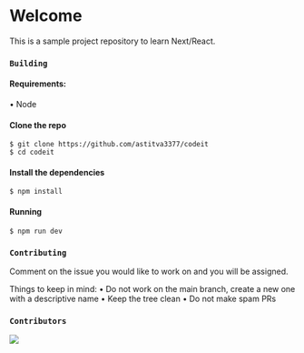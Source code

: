 # Welcome
This is a sample project repository to learn Next/React.

### `Building`
#### Requirements:
• Node
#### Clone the repo
```
$ git clone https://github.com/astitva3377/codeit
$ cd codeit
```

#### Install the dependencies
```
$ npm install
```

#### Running
```
$ npm run dev
```

### `Contributing`
Comment on the issue you would like to work on and you will be assigned.

Things to keep in mind:
• Do not work on the main branch, create a new one with a descriptive name
• Keep the tree clean
• Do not make spam PRs

### `Contributors`
<a href="https://github.com/astitva3377/codeit/graphs/contributors">
	<img src="https://contributors-img.web.app/image?repo=astitva3377/codeit"/>
</a>
